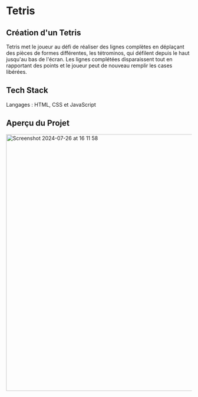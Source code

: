 # Tetris


## Création d'un Tetris 

Tetris met le joueur au défi de réaliser des lignes complètes en déplaçant des pièces de formes différentes, les tétrominos, qui défilent depuis le haut jusqu'au bas de l'écran. Les lignes complétées disparaissent tout en rapportant des points et le joueur peut de nouveau remplir les cases libérées.


## Tech Stack
Langages : HTML, CSS et JavaScript


## Aperçu du Projet


<img width="696" alt="Screenshot 2024-07-26 at 16 11 58" src="https://github.com/user-attachments/assets/3b593daa-e045-4c3e-bfad-cde8c16f4c6a">
